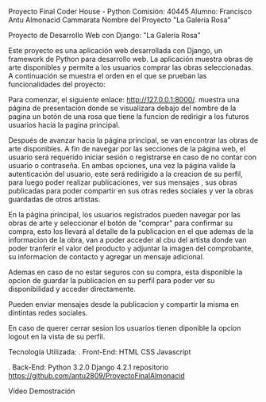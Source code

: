 Proyecto Final Coder House - Python
Comisión: 40445
Alumno: Francisco Antu Almonacid Cammarata 
Nombre del Proyecto
"La Galería Rosa"

Proyecto de Desarrollo Web con Django: "La Galería Rosa"

Este proyecto es una aplicación web desarrollada con Django, un framework de Python para desarrollo web. La aplicación muestra obras de arte disponibles y permite a los usuarios comprar las obras seleccionadas. A continuación se muestra el orden en el que se prueban las funcionalidades del proyecto:

Para comenzar, el siguiente enlace: http://127.0.0.1:8000/. muestra una página de presentación donde se visualizara debajo del nombre de la pagina un botón de una rosa que tiene la funcion de redirigir a los futuros usuarios hacia la pagina principal.

Después de avanzar hacia la página principal, se van encontrar las obras de arte disponibles. A fin de navegar por las secciones de la página web, el usuario será requerido iniciar sesión o registrarse en caso de no contar con usuario o contraseña. En ambas opciones, una vez la página valide la autenticación del usuario, este será redirigido a la creacion de su perfil, para luego poder realizar publicaciones, ver sus mensajes , sus obras publicadas para poder compartir en sus otras redes sociales y ver la obras guardadas de otros artistas. 

En la página principal, los usuarios registrados pueden navegar por las obras de arte y seleccionar el botón de "comprar" para confirmar su compra, esto los llevará al detalle de la publicacion en el que ademas de la informacion de la obra, van a poder acceder al cbu del artista donde van poder tranferir el valor del producto y adjuntar la imagen del comprobante, su informacion de contacto y agregar un mensaje adicional.

Ademas en caso de no estar seguros con su compra, esta disponible la opcion de guardar la publicacion en su perfil para poder ver su disponibilidad y acceder directamente.

Pueden enviar mensajes desde la publicacion y compartir la misma en dintintas redes sociales.

En caso de querer cerrar sesion los usuarios tienen diponible la opcion logout en la vista de su perfil.



Tecnología Utilizada:
. Front-End: 
HTML 
CSS 
Javascript 

. Back-End:
Python 3.2.0
Django 4.2.1
repositorio https://github.com/antu2809/ProyectoFinalAlmonacid

Video Demostración






